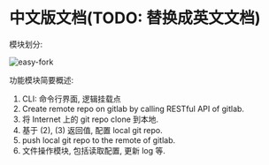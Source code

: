 # 中文版文档(TODO: 替换成英文文档)

模块划分:

![easy-fork](https://cloud.githubusercontent.com/assets/5213906/11339417/6414958a-9234-11e5-8ef9-92a981357fb4.png)

功能模块简要概述:

1. CLI: 命令行界面, 逻辑挂载点
2. Create remote repo on gitlab by calling RESTful API of gitlab.
3. 将 Internet 上的 git repo clone 到本地.
4. 基于 (2), (3) 返回值, 配置 local git repo.
5. push local git repo to the remote of gitlab.
6. 文件操作模块, 包括读取配置, 更新 log 等.